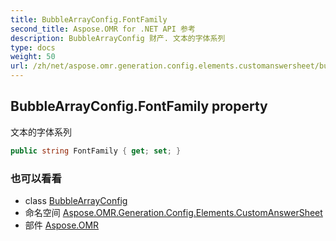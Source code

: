 ```yaml
---
title: BubbleArrayConfig.FontFamily
second_title: Aspose.OMR for .NET API 参考
description: BubbleArrayConfig 财产. 文本的字体系列
type: docs
weight: 50
url: /zh/net/aspose.omr.generation.config.elements.customanswersheet/bubblearrayconfig/fontfamily/
---
```

## BubbleArrayConfig.FontFamily property

文本的字体系列

```csharp
public string FontFamily { get; set; }
```

### 也可以看看

* class [BubbleArrayConfig](../)
* 命名空间 [Aspose.OMR.Generation.Config.Elements.CustomAnswerSheet](../../bubblearrayconfig/)
* 部件 [Aspose.OMR](../../../)


